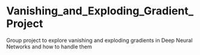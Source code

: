 # Vanishing_and_Exploding_Gradient_Project
Group project to explore vanishing and exploding gradients in Deep Neural Networks and how to handle them
